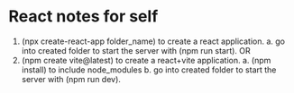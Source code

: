 # React notes for self
1. (npx create-react-app folder_name) to create a react application.
    a. go into created folder to start the server with (npm run start).
OR
2. (npm create vite@latest) to create a react+vite application.
    a. (npm install) to include node_modules
    b. go into created folder to start the server with (npm run dev).